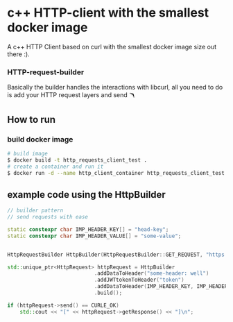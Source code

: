 # c++ HTTP-client with the smallest docker image
A c++ HTTP Client based on curl with the smallest docker image size out there :).
### HTTP-request-builder
Basically the builder handles the interactions with libcurl, all you need to do is add your HTTP request layers and send 🪃


## How to run

### build docker image
```bash
# build image
$ docker build -t http_requests_client_test .
# create a container and run it
$ docker run -d --name http_client_container http_requests_client_test:latest
```

## example code using the __HttpBuilder__
```c++
// builder pattern 
// send requests with ease 

static constexpr char IMP_HEADER_KEY[] = "head-key";
static constexpr char IMP_HEADER_VALUE[] = "some-value";


HttpRequestBuilder HttpBuilder(HttpRequestBuilder::GET_REQUEST, "https://abbas.requestcatcher.com/test");

std::unique_ptr<HttpRequest> httpRequest = HttpBuilder
                            .addDataToHeader("some-header: well")
                            .addJWTtokenToHeader("token")
                            .addDataToHeader(IMP_HEADER_KEY, IMP_HEADER_VALUE)
                            .build();

if (httpRequest->send() == CURLE_OK)
    std::cout << "[" << httpRequest->getResponse() << "]\n";

```
